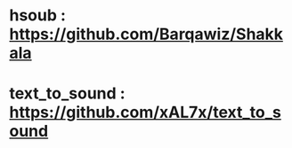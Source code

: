 # hsoub : https://github.com/Barqawiz/Shakkala

# text_to_sound : https://github.com/xAL7x/text_to_sound
